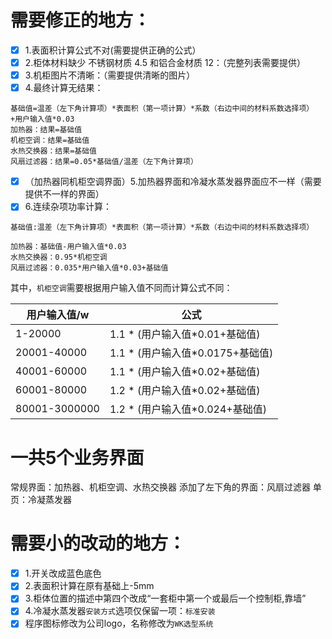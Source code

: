 # 需要修正的地方：
- [x] 1.表面积计算公式不对(需要提供正确的公式）
- [x] 2.柜体材料缺少 不锈钢材质 4.5  和铝合金材质 12：（完整列表需要提供）
- [x] 3.机柜图片不清晰：（需要提供清晰的图片）
- [x] 4.最终计算无结果：

```text
基础值=温差（左下角计算项）*表面积（第一项计算）*系数（右边中间的材料系数选择项）+用户输入值*0.03
加热器：结果=基础值
机柜空调：结果=基础值
水热交换器：结果=基础值
风扇过滤器：结果=0.05*基础值/温差（左下角计算项）

```

- [x] （加热器同机柜空调界面）5.加热器界面和冷凝水蒸发器界面应不一样（需要提供不一样的界面）
- [x] 6.连续杂项功率计算：
```text
基础值:温差（左下角计算项）*表面积（第一项计算）*系数（右边中间的材料系数选择项）

加热器：基础值-用户输入值*0.03
水热交换器：0.95*机柜空调
风扇过滤器：0.035*用户输入值*0.03+基础值
```

其中，`机柜空调`需要根据用户输入值不同而计算公式不同：

| 用户输入值/w  | 公式                             |
| ------------- | -------------------------------- |
| 1-20000       | 1.1 * (用户输入值*0.01+基础值)   |
| 20001-40000   | 1.1 * (用户输入值*0.0175+基础值) |
| 40001-60000   | 1.1 * (用户输入值*0.02+基础值)   |
| 60001-80000   | 1.2 * (用户输入值*0.02+基础值)   |
| 80001-3000000 | 1.2 * (用户输入值*0.024+基础值)  |



# 一共5个业务界面

常规界面：加热器、机柜空调、水热交换器
添加了左下角的界面：风扇过滤器
单页：冷凝蒸发器

# 需要小的改动的地方：
- [x] 1.开关改成蓝色底色
- [x] 2.表面积计算在原有基础上-5mm
- [x] 3.柜体位置的描述中第四个改成“一套柜中第一个或最后一个控制柜,靠墙”
- [x] 4.冷凝水蒸发器`安装方式`选项仅保留一项：`标准安装`
- [x] 程序图标修改为公司logo，名称修改为`WK选型系统`
